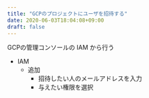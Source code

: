 ```yaml
---
title: "GCPのプロジェクトにユーザを招待する"
date: 2020-06-03T18:04:08+09:00
draft: false
---
```


GCPの管理コンソールの IAM から行う

- IAM
  - 追加
    - 招待したい人のメールアドレスを入力
    - 与えたい権限を選択


